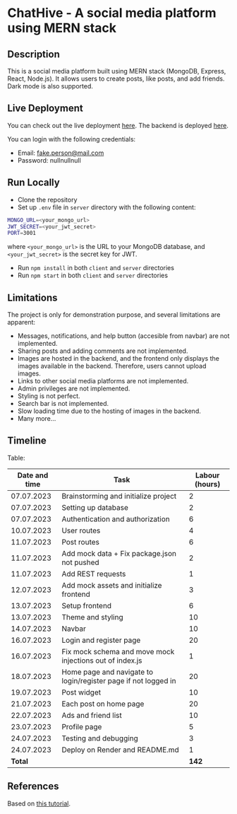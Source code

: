# ChatHive - A social media platform using MERN stack

## Description

This is a social media platform built using MERN stack (MongoDB, Express, React, Node.js). It allows users to create posts, like posts, and add friends. Dark mode is also supported.

## Live Deployment

You can check out the live deployment [here](https://chathive-client.onrender.com/). The backend is deployed [here](https://chathive-server.onrender.com/).

You can login with the following credentials:

- Email: <fake.person@mail.com>
- Password: nullnullnull

## Run Locally

- Clone the repository
- Set up `.env` file in `server` directory with the following content:

```bash
MONGO_URL=<your_mongo_url>
JWT_SECRET=<your_jwt_secret>
PORT=3001
```

where `<your_mongo_url>` is the URL to your MongoDB database, and `<your_jwt_secret>` is the secret key for JWT.

- Run `npm install` in both `client` and `server` directories
- Run `npm start` in both `client` and `server` directories

## Limitations

The project is only for demonstration purpose, and several limitations are apparent:

- Messages, notifications, and help button (accesible from navbar) are not implemented.
- Sharing posts and adding comments are not implemented.
- Images are hosted in the backend, and the frontend only displays the images available in the backend. Therefore, users cannot upload images.
- Links to other social media platforms are not implemented.
- Admin privileges are not implemented.
- Styling is not perfect.
- Search bar is not implemented.
- Slow loading time due to the hosting of images in the backend.
- Many more...

## Timeline

Table:

| Date and time | Task | Labour (hours) |
| --- | --- | --- |
| 07.07.2023 | Brainstorming and initialize project | 2 |
| 07.07.2023 | Setting up database | 2 |
| 07.07.2023 | Authentication and authorization | 6 |
| 10.07.2023 | User routes | 4 |
| 11.07.2023 | Post routes | 6 |
| 11.07.2023 | Add mock data + Fix package.json not pushed | 2 |
| 11.07.2023 | Add REST requests | 1 |
| 12.07.2023 | Add mock assets and initialize frontend | 3 |
| 13.07.2023 | Setup frontend | 6 |
| 13.07.2023 | Theme and styling | 10 |
| 14.07.2023 | Navbar | 10 |
| 16.07.2023 | Login and register page | 20 |
| 16.07.2023 | Fix mock schema and move mock injections out of index.js | 1 |
| 18.07.2023 | Home page and navigate to login/register page if not logged in | 20 |
| 19.07.2023 | Post widget | 10 |
| 21.07.2023 | Each post on home page | 20 |
| 22.07.2023 | Ads and friend list | 10 |
| 23.07.2023 | Profile page | 5 |
| 24.07.2023 | Testing and debugging | 3 |
| 24.07.2023 | Deploy on Render and README.md | 1 |
| **Total** | | **142** |

## References

Based on [this tutorial](https://www.youtube.com/watch?v=K8YELRmUb5o).
